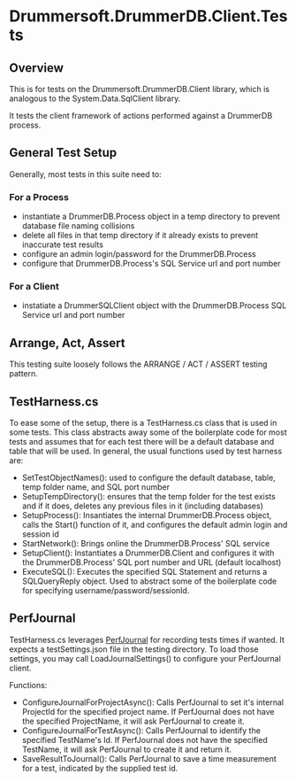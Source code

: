 ﻿# Drummersoft.DrummerDB.Client.Tests

## Overview
This is for tests on the Drummersoft.DrummerDB.Client library, which is analogous to the System.Data.SqlClient library. 

It tests the client framework of actions performed against a DrummerDB process.

## General Test Setup

Generally, most tests in this suite need to:

### For a Process
- instantiate a DrummerDB.Process object in a temp directory to prevent database file naming collisions
- delete all files in that temp directory if it already exists to prevent inaccurate test results
- configure an admin login/password for the DrummerDB.Process
- configure that DrummerDB.Process's SQL Service url and port number

### For a Client
- instatiate a DrummerSQLClient object with the DrummerDB.Process SQL Service url and port number

## Arrange, Act, Assert
This testing suite loosely follows the ARRANGE / ACT / ASSERT testing pattern.

## TestHarness.cs

To ease some of the setup, there is a TestHarness.cs class that is used in some tests. This class abstracts away some of the boilerplate code
for most tests and assumes that for each test there will be a default database and table that will be used. In general, the usual functions
used by test harness are:

- SetTestObjectNames(): used to configure the default database, table, temp folder name, and SQL port number
- SetupTempDirectory(): ensures that the temp folder for the test exists and if it does, deletes any previous files in it (including databases)
- SetupProcess(): Insantiates the internal DrummerDB.Process object, calls the Start() function of it, and configures the default admin login and session id
- StartNetwork(): Brings online the DrummerDB.Process' SQL service 
- SetupClient(): Instantiates a DrummerDB.Client and configures it with the DrummerDB.Process' SQL port number and URL (default localhost)
- ExecuteSQL(): Executes the specified SQL Statement and returns a SQLQueryReply object. Used to abstract some of the boilerplate code for specifying username/password/sessionId.

## PerfJournal

TestHarness.cs leverages [PerfJournal](https://github.com/dynamoRando/PerfJournal) for recording tests times if wanted. It expects a testSettings.json file in the 
testing directory. To load those settings, you may call LoadJournalSettings() to configure your PerfJournal client.

Functions:
- ConfigureJournalForProjectAsync(): Calls PerfJournal to set it's internal ProjectId for the specified project name. If PerfJournal does not have the 
specified ProjectName, it will ask PerfJournal to create it.
- ConfigureJournalForTestAsync(): Calls PerfJournal to identify the specified TestName's Id. If PerfJournal does not have the specified TestName,
it will ask PerfJournal to create it and return it.
- SaveResultToJournal(): Calls PerfJournal to save a time measurement for a test, indicated by the supplied test id.


